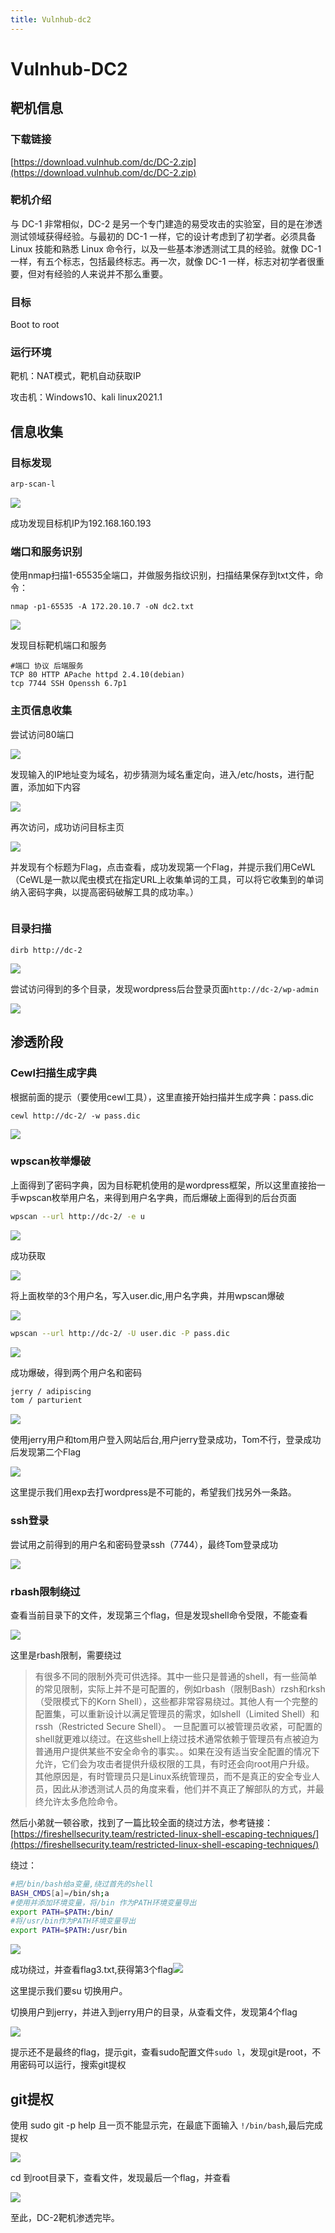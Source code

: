 ```yaml
---
title: Vulnhub-dc2
---
```


# Vulnhub-DC2

## 靶机信息

### 下载链接

[https://download.vulnhub.com/dc/DC-2.zip](https://download.vulnhub.com/dc/DC-2.zip)

### 靶机介绍

与 DC-1 非常相似，DC-2 是另一个专门建造的易受攻击的实验室，目的是在渗透测试领域获得经验。与最初的 DC-1 一样，它的设计考虑到了初学者。必须具备 Linux 技能和熟悉 Linux 命令行，以及一些基本渗透测试工具的经验。就像 DC-1 一样，有五个标志，包括最终标志。再一次，就像 DC-1 一样，标志对初学者很重要，但对有经验的人来说并不那么重要。

### 目标

Boot to root

### 运行环境

靶机：NAT模式，靶机自动获取IP

攻击机：Windows10、kali linux2021.1

## 信息收集

### 目标发现

```bash
arp-scan-l
```

![](https://cdn-zhiji-icu.oss-cn-hangzhou.aliyuncs.com/2021/Vulnhub-dc2%20(11).png)

成功发现目标机IP为192.168.160.193

### 端口和服务识别

使用nmap扫描1-65535全端口，并做服务指纹识别，扫描结果保存到txt文件，命令：

```shell
nmap -p1-65535 -A 172.20.10.7 -oN dc2.txt
```

![](https://cdn-zhiji-icu.oss-cn-hangzhou.aliyuncs.com/2021/Vulnhub-dc2%20(12).png)

发现目标靶机端口和服务

```shell
#端口 协议 后端服务
TCP 80 HTTP APache httpd 2.4.10(debian)
tcp 7744 SSH Openssh 6.7p1
```

### 主页信息收集

尝试访问80端口

![](https://cdn-zhiji-icu.oss-cn-hangzhou.aliyuncs.com/2021/Vulnhub-dc2%20(7).png)

发现输入的IP地址变为域名，初步猜测为域名重定向，进入/etc/hosts，进行配置，添加如下内容

![](https://cdn-zhiji-icu.oss-cn-hangzhou.aliyuncs.com/2021/Vulnhub-dc2%20(1).png)

再次访问，成功访问目标主页

![](https://cdn-zhiji-icu.oss-cn-hangzhou.aliyuncs.com/2021/Vulnhub-dc2%20(77).png)

并发现有个标题为Flag，点击查看，成功发现第一个Flag，并提示我们用CeWL（CeWL是一款以爬虫模式在指定URL上收集单词的工具，可以将它收集到的单词纳入密码字典，以提高密码破解工具的成功率。）

<img src="https://cdn-zhiji-icu.oss-cn-hangzhou.aliyuncs.com/2021/Vulnhub-dc2%20(18).png" alt="" style="zoom:50%;" />

### 目录扫描

```shell
dirb http://dc-2
```

![](https://cdn-zhiji-icu.oss-cn-hangzhou.aliyuncs.com/2021/Vulnhub-dc2%20(4).png)

尝试访问得到的多个目录，发现wordpress后台登录页面`http://dc-2/wp-admin`

![](https://cdn-zhiji-icu.oss-cn-hangzhou.aliyuncs.com/2021/Vulnhub-dc2%20(3).png)

## 渗透阶段

### Cewl扫描生成字典

根据前面的提示（要使用cewl工具），这里直接开始扫描并生成字典：pass.dic

```shell
cewl http://dc-2/ -w pass.dic
```

![](https://cdn-zhiji-icu.oss-cn-hangzhou.aliyuncs.com/2021/Vulnhub-dc2%20(17).png)

### wpscan枚举爆破

上面得到了密码字典，因为目标靶机使用的是wordpress框架，所以这里直接抬一手wpscan枚举用户名，来得到用户名字典，而后爆破上面得到的后台页面

```bash
wpscan --url http://dc-2/ -e u
```

![](https://cdn-zhiji-icu.oss-cn-hangzhou.aliyuncs.com/2021/Vulnhub-dc2%20(5).png)

成功获取

![](https://cdn-zhiji-icu.oss-cn-hangzhou.aliyuncs.com/2021/Vulnhub-dc2%20(14).png)

将上面枚举的3个用户名，写入user.dic,用户名字典，并用wpscan爆破

![](https://cdn-zhiji-icu.oss-cn-hangzhou.aliyuncs.com/2021/Vulnhub-dc2%20(16).png)

```bash
wpscan --url http://dc-2/ -U user.dic -P pass.dic
```

![](https://cdn-zhiji-icu.oss-cn-hangzhou.aliyuncs.com/2021/Vulnhub-dc2%20(19).png)

成功爆破，得到两个用户名和密码

```bash
jerry / adipiscing
tom / parturient
```

![](https://cdn-zhiji-icu.oss-cn-hangzhou.aliyuncs.com/2021/Vulnhub-dc2%20(20).png)

使用jerry用户和tom用户登入网站后台,用户jerry登录成功，Tom不行，登录成功后发现第二个Flag

![](https://cdn-zhiji-icu.oss-cn-hangzhou.aliyuncs.com/2021/Vulnhub-dc2%20(10).png)

这里提示我们用exp去打wordpress是不可能的，希望我们找另外一条路。

### ssh登录

尝试用之前得到的用户名和密码登录ssh（7744），最终Tom登录成功

![](https://cdn-zhiji-icu.oss-cn-hangzhou.aliyuncs.com/2021/Vulnhub-dc2%20(8).png)

### rbash限制绕过

查看当前目录下的文件，发现第三个flag，但是发现shell命令受限，不能查看

![](https://cdn-zhiji-icu.oss-cn-hangzhou.aliyuncs.com/2021/Vulnhub-dc2%20(2).png)

这里是rbash限制，需要绕过

> 有很多不同的限制外壳可供选择。其中一些只是普通的shell，有一些简单的常见限制，实际上并不是可配置的，例如rbash（限制Bash）rzsh和rksh（受限模式下的Korn Shell），这些都非常容易绕过。其他人有一个完整的配置集，可以重新设计以满足管理员的需求，如lshell（Limited Shell）和rssh（Restricted Secure Shell）。
> 一旦配置可以被管理员收紧，可配置的shell就更难以绕过。在这些shell上绕过技术通常依赖于管理员有点被迫为普通用户提供某些不安全命令的事实。。如果在没有适当安全配置的情况下允许，它们会为攻击者提供升级权限的工具，有时还会向root用户升级。
> 其他原因是，有时管理员只是Linux系统管理员，而不是真正的安全专业人员，因此从渗透测试人员的角度来看，他们并不真正了解部队的方式，并最终允许太多危险命令。

然后小弟就一顿谷歌，找到了一篇比较全面的绕过方法，参考链接：[https://fireshellsecurity.team/restricted-linux-shell-escaping-techniques/](https://fireshellsecurity.team/restricted-linux-shell-escaping-techniques/)

绕过：

```bash
#把/bin/bash给a变量,绕过首先的shell
BASH_CMDS[a]=/bin/sh;a
#使用并添加环境变量，将/bin 作为PATH环境变量导出
export PATH=$PATH:/bin/ 
#将/usr/bin作为PATH环境变量导出
export PATH=$PATH:/usr/bin
```

![](https://cdn-zhiji-icu.oss-cn-hangzhou.aliyuncs.com/2021/Vulnhub-dc2%20(15).png)

成功绕过，并查看flag3.txt,获得第3个flag![](https://cdn-zhiji-icu.oss-cn-hangzhou.aliyuncs.com/2021/Vulnhub-dc2%20(6).png)

这里提示我们要su 切换用户。

切换用户到jerry，并进入到jerry用户的目录，从查看文件，发现第4个flag

![](https://cdn-zhiji-icu.oss-cn-hangzhou.aliyuncs.com/2021/Vulnhub-dc2%20(13).png)

提示还不是最终的flag，提示git，查看sudo配置文件`sudo l`，发现git是root，不用密码可以运行，搜索git提权

## git提权

使用 sudo git -p help 且一页不能显示完，在最底下面输入 `!/bin/bash`,最后完成提权

![](https://cdn-zhiji-icu.oss-cn-hangzhou.aliyuncs.com/2021/Vulnhub-dc2%20(22).png)

cd 到root目录下，查看文件，发现最后一个flag，并查看

![](https://cdn-zhiji-icu.oss-cn-hangzhou.aliyuncs.com/2021/Vulnhub-dc2%20(23).png)

至此，DC-2靶机渗透完毕。

